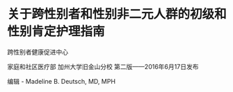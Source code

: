 # 关于跨性别者和性别非二元人群的初级和性别肯定护理指南

跨性别者健康促进中心

家庭和社区医疗部 加州大学旧金山分校 第二版——2016年6月17日发布

编辑 - Madeline B. Deutsch, MD, MPH

